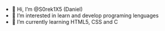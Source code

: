 - 👋 Hi, I’m @S0rek1X5 (Daniel)
- 👀 I’m interested in learn and develop programing lenguages
- 🌱 I’m currently learning HTML5, CSS and C
